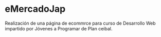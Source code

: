 # eMercadoJap
Realización de una página de ecommrce para curso de Desarrollo Web impartido por Jóvenes
a Programar de Plan ceibal.

